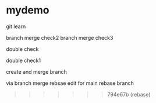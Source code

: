 # mydemo
git learn

branch merge check2
branch merge check3

double check

double check1

create and merge branch

via branch merge
rebsae edit for main
rebase branch
>>>>>>> 794e67b (rebase)
